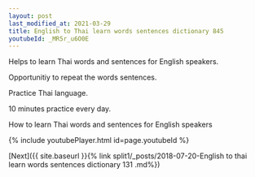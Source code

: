 ```yaml
---
layout: post
last_modified_at: 2021-03-29
title: English to Thai learn words sentences dictionary 845 
youtubeId: _MR5r_u6O0E
---
```

 
 
Helps to learn Thai words and sentences for English speakers.

Opportunitiy to repeat the words sentences. 

Practice Thai language. 
 
10 minutes practice every day. 
 
How to learn Thai words and sentences for English speakers 
 
{% include youtubePlayer.html id=page.youtubeId %}
 
 
[Next]({{ site.baseurl }}{% link  split1/_posts/2018-07-20-English to thai learn words sentences dictionary 131 .md%})
 
